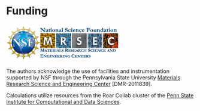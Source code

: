 # Funding

<img src="../resources/logo/mrsec_logo.png" height="100">

The authors acknowledge the use of facilities and instrumentation supported by NSF through the Pennsylvania State University [Materials Research Science and Engineering Center](https://www.mrsec.psu.edu/) [DMR-2011839]. 

Calculations utilize resources from the Roar Collab cluster of the [Penn State Institute for Computational and Data Sciences](https://www.icds.psu.edu/).